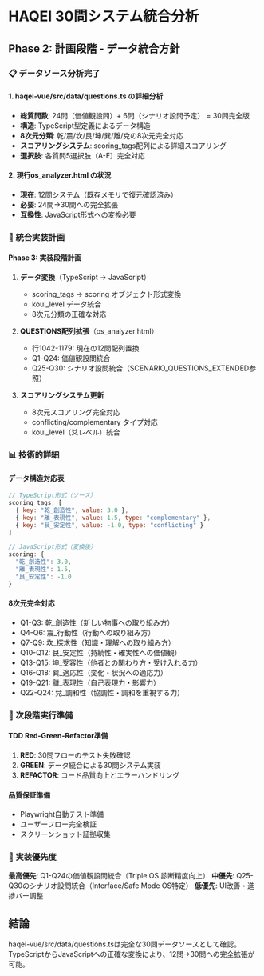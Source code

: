 # HAQEI 30問システム統合分析

## Phase 2: 計画段階 - データ統合方針

### 📋 データソース分析完了

#### 1. haqei-vue/src/data/questions.ts の詳細分析
- **総質問数**: 24問（価値観設問）+ 6問（シナリオ設問予定） = 30問完全版
- **構造**: TypeScript型定義によるデータ構造
- **8次元分類**: 乾/震/坎/艮/坤/巽/離/兌の8次元完全対応
- **スコアリングシステム**: scoring_tags配列による詳細スコアリング
- **選択肢**: 各質問5選択肢（A-E）完全対応

#### 2. 現行os_analyzer.html の状況
- **現在**: 12問システム（既存メモリで復元確認済み）
- **必要**: 24問→30問への完全拡張
- **互換性**: JavaScript形式への変換必要

### 🔧 統合実装計画

#### Phase 3: 実装段階計画

1. **データ変換**（TypeScript → JavaScript）
   - scoring_tags → scoring オブジェクト形式変換
   - koui_level データ統合
   - 8次元分類の正確な対応

2. **QUESTIONS配列拡張**（os_analyzer.html）
   - 行1042-1179: 現在の12問配列置換
   - Q1-Q24: 価値観設問統合
   - Q25-Q30: シナリオ設問統合（SCENARIO_QUESTIONS_EXTENDED参照）

3. **スコアリングシステム更新**
   - 8次元スコアリング完全対応
   - conflicting/complementary タイプ対応
   - koui_level（爻レベル）統合

### 📊 技術的詳細

#### データ構造対応表
```javascript
// TypeScript形式（ソース）
scoring_tags: [
  { key: "乾_創造性", value: 3.0 },
  { key: "離_表現性", value: 1.5, type: "complementary" },
  { key: "艮_安定性", value: -1.0, type: "conflicting" }
]

// JavaScript形式（変換後）
scoring: { 
  "乾_創造性": 3.0, 
  "離_表現性": 1.5, 
  "艮_安定性": -1.0 
}
```

#### 8次元完全対応
- Q1-Q3: 乾_創造性（新しい物事への取り組み方）
- Q4-Q6: 震_行動性（行動への取り組み方）
- Q7-Q9: 坎_探求性（知識・理解への取り組み方）
- Q10-Q12: 艮_安定性（持続性・確実性への価値観）
- Q13-Q15: 坤_受容性（他者との関わり方・受け入れる力）
- Q16-Q18: 巽_適応性（変化・状況への適応力）
- Q19-Q21: 離_表現性（自己表現力・影響力）
- Q22-Q24: 兌_調和性（協調性・調和を重視する力）

### 🎯 次段階実行準備

#### TDD Red-Green-Refactor準備
1. **RED**: 30問フローのテスト失敗確認
2. **GREEN**: データ統合による30問システム実装
3. **REFACTOR**: コード品質向上とエラーハンドリング

#### 品質保証準備
- Playwright自動テスト準備
- ユーザーフロー完全検証
- スクリーンショット証拠収集

### 📝 実装優先度

**最高優先**: Q1-Q24の価値観設問統合（Triple OS 診断精度向上）
**中優先**: Q25-Q30のシナリオ設問統合（Interface/Safe Mode OS特定）
**低優先**: UI改善・進捗バー調整

## 結論

haqei-vue/src/data/questions.tsは完全な30問データソースとして確認。
TypeScriptからJavaScriptへの正確な変換により、12問→30問への完全拡張が可能。